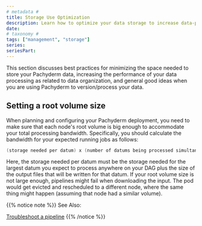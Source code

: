 ```yaml
---
# metadata # 
title: Storage Use Optimization
description: Learn how to optimize your data storage to increase data-processing performance. 
date: 
# taxonomy #
tags: ["management", "storage"]
series:
seriesPart:
---
```


This section discusses best practices for minimizing the
space needed to store your Pachyderm data, increasing
the performance of your data processing as related to
data organization, and general good ideas when you
are using Pachyderm to version/process your data.

## Setting a root volume size

When planning and configuring your Pachyderm deployment, you need to
make sure that each node's root volume is big enough to accommodate
your total processing bandwidth. Specifically, you should calculate
the bandwidth for your expected running jobs as follows:

```s
(storage needed per datum) x (number of datums being processed simultaneously) / (number of nodes)
```

Here, the storage needed per datum must be the storage needed for
the largest datum you expect to process anywhere on your DAG plus
the size of the output files that will be written for that datum.
If your root volume size is not large enough, pipelines might fail
when downloading the input. The pod would get evicted and
rescheduled to a different node, where the same thing might happen
(assuming that node had a similar volume).

{{% notice note %}} 
See Also:

[Troubleshoot a pipeline](../../../troubleshooting/pipeline-troubleshooting#all-your-pods-or-jobs-get-evicted)
{{% /notice %}}